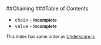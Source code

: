 ##Chaining
###Table of Contents

* `chain` - <strong><small>Incomplete</small></strong>
* `value` - <strong><small>Incomplete</small></strong>

<small>This index has same order as [Underscore.js](http://underscorejs.org/#chaining)</small>
